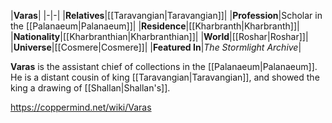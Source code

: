 |**Varas**|
|-|-|
|**Relatives**|[[Taravangian\|Taravangian]]|
|**Profession**|Scholar in the [[Palanaeum\|Palanaeum]]|
|**Residence**|[[Kharbranth\|Kharbranth]]|
|**Nationality**|[[Kharbranthian\|Kharbranthian]]|
|**World**|[[Roshar\|Roshar]]|
|**Universe**|[[Cosmere\|Cosmere]]|
|**Featured In**|*The Stormlight Archive*|

**Varas** is the assistant chief of collections in the [[Palanaeum\|Palanaeum]].
He is a distant cousin of king [[Taravangian\|Taravangian]], and showed the king a drawing of [[Shallan\|Shallan's]].



https://coppermind.net/wiki/Varas
